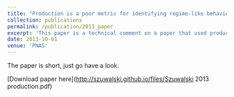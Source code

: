 ```yaml
---
title: "Production is a poor metric for identifying regime-like behavior in marine stocks"
collection: publications
permalink: /publication/2013_paper
excerpt: 'This paper is a technical comment on a paper that used production models to identify regime-like behavior in marine fisheries.'
date: 2013-10-01
venue: 'PNAS'
---
```

The paper is short, just go have a look.

[Download paper here](http://szuwalski.github.io/files/Szuwalski 2013 production.pdf)

